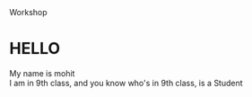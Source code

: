 <!DOCTYPE html>

<html>
<head>
    <meta charset="utf-8">
    <tittle>
        Workshop 
    </tittle> 
    
    
 <style>
   #introduction { 
    color : red;
    }
 </style>
 </head>
  
  
<body>
  <h1>HELLO</h1>
  <p class = "introduction" >My name is mohit<br>I am in 9th class, and you know who's in 9th class, is a Student</p>
</body>
</html>
